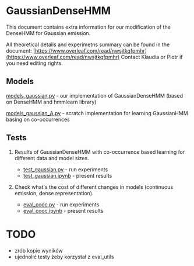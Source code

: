 # GaussianDenseHMM

This document contains extra information for our modification of the DenseHMM for Gaussian emission.

All theoretical details and experimetns summary can be found in the document: 
[https://www.overleaf.com/read/nwsjtkqfpmhr](https://www.overleaf.com/read/nwsjtkqfpmhr)
Contact Klaudia or Piotr if you need editing rights.

##  Models

[models_gaussian.py](models_gaussian.py) - our implementation of GaussianDenseHMM (based on DenseHMM and hmmlearn library)

[models_gaussian_A.py](models_gaussian_A.py) - scratch implementation for learning GaussianHMM basing on co-occurrences 

## Tests

1. Results of GaussianDenseHMM with co-occurrence based learning for different data and model sizes.

   - [test_gaussian.py](test_gaussian.py) - run experiments
   - [test_gaussian.ipynb](test_gaussian.ipynb) - present results

2. Check what's the cost of different changes in models (continuous emission, dense representation).
    
   - [eval_cooc.py](eval_cooc.py) - run experiments
   - [eval_cooc.ipynb](eval_cooc.ipynb) - present results

# TODO

- zrób kopie wyników
- ujednolić testy żeby korzystał z eval_utils
